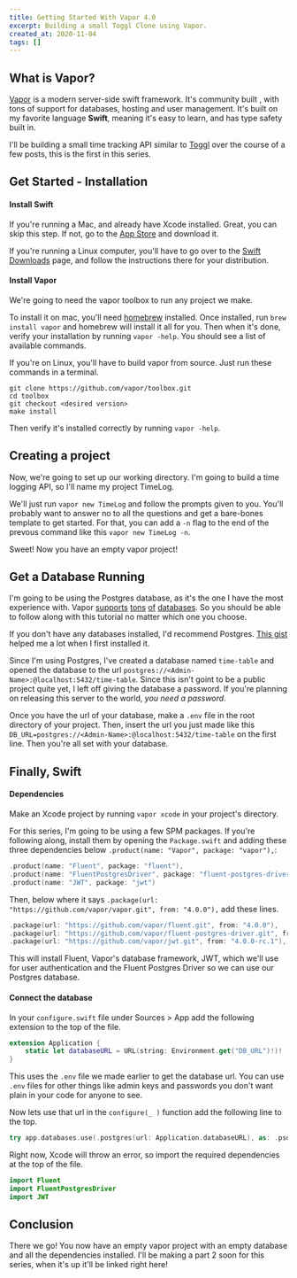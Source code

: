```yaml
---
title: Getting Started With Vapor 4.0
excerpt: Building a small Toggl Clone using Vapor.
created_at: 2020-11-04
tags: []
---
```


## What is Vapor?

[Vapor](https://vapor.codes/) is a modern server-side swift framework. It's community built , with tons of support for databases, hosting and user management. It's built on my favorite language **Swift**, meaning it's easy to learn, and has type safety built in.

I'll be building a small time tracking API similar to [Toggl](https://toggl.com/) over the course of a few posts, this is the first in this series.

## Get Started - Installation

#### Install Swift

If you're running a Mac, and already have Xcode installed. Great, you can skip this step. If not, go to the [App Store](https://apps.apple.com/us/app/xcode/id497799835?mt=12) and download it.

If you're running a Linux computer, you'll have to go over to the [Swift Downloads](https://swift.org/download/#using-downloads) page, and follow the instructions there for your distribution.

#### Install Vapor

We're going to need the vapor toolbox to run any project we make.

To install it on mac, you'll need [homebrew](https://brew.sh/) installed. Once installed, run `brew install vapor` and homebrew will install it all for you. Then when it's done, verify your installation by running `vapor -help`. You should see a list of available commands.

If you're on Linux, you'll have to build vapor from source. Just run these commands in a terminal.

```shell
git clone https://github.com/vapor/toolbox.git
cd toolbox
git checkout <desired version>
make install
```

Then verify it's installed correctly by running `vapor -help`.

## Creating a project

Now, we're going to set up our working directory. I'm going to build a time logging API, so I'll name my project TimeLog.

We'll just run `vapor new TimeLog` and follow the prompts given to you. You'll probably want to answer no to all the questions and get a bare-bones template to get started. For that, you can add a `-n` flag to the end of the prevous command like this `vapor new TimeLog -n`.

Sweet! Now you have an empty vapor project!

## Get a Database Running

I'm going to be using the Postgres database, as it's the one I have the most experience with. Vapor [supports](https://github.com/vapor/sqlite-nio) [tons](https://github.com/vapor/fluent-mongo-driver) [of](https://github.com/vapor/mysql-nio) [databases](https://github.com/vapor/postgres-nio). So you should be able to follow along with this tutorial no matter which one you choose.

If you don't have any databases installed, I'd recommend Postgres. [This gist](https://gist.github.com/ibraheem4/ce5ccd3e4d7a65589ce84f2a3b7c23a3) helped me a lot when I first installed it.

Since I'm using Postgres, I've created a database named `time-table` and opened the database to the url `postgres://<Admin-Name>:@localhost:5432/time-table`. Since this isn't goint to be a public project quite yet, I left off giving the database a password. If you're planning on releasing this server to the world, *you need a password*.

Once you have the url of your database, make a `.env` file in the root directory of your project. Then, insert the url you just made like this `DB_URL=postgres://<Admin-Name>:@localhost:5432/time-table` on the first line. Then you're all set with your database.

## Finally, Swift

#### Dependencies

Make an Xcode project by running `vapor xcode` in your project's directory.

For this series, I'm going to be using a few SPM packages. If you're following along, install them by opening the `Package.swift` and adding these three dependencies below `.product(name: "Vapor", package: "vapor"),`:

```swift
.product(name: "Fluent", package: "fluent"),
.product(name: "FluentPostgresDriver", package: "fluent-postgres-driver"),
.product(name: "JWT", package: "jwt")
```

Then, below where it says `.package(url: "https://github.com/vapor/vapor.git", from: "4.0.0"),` add these lines.

```swift
.package(url: "https://github.com/vapor/fluent.git", from: "4.0.0"),
.package(url: "https://github.com/vapor/fluent-postgres-driver.git", from: "2.0.0"),
.package(url: "https://github.com/vapor/jwt.git", from: "4.0.0-rc.1"),
```

This will install Fluent, Vapor's database framework, JWT, which we'll use for user authentication and the Fluent Postgres Driver so we can use our Postgres database.

#### Connect the database

In your `configure.swift` file under Sources > App add the following extension to the top of the file.

```swift
extension Application {
    static let databaseURL = URL(string: Environment.get("DB_URL")!)!
}
```

This uses the `.env` file we made earlier to get the database url. You can use `.env` files for other things like admin keys and passwords you don't want plain in your code for anyone to see.

Now lets use that url in the `configure(_ )` function add the following line to the top.

```swift
try app.databases.use(.postgres(url: Application.databaseURL), as: .psql)
```

Right now, Xcode will throw an error, so import the required dependencies at the top of the file.

```swift
import Fluent
import FluentPostgresDriver
import JWT
```



## Conclusion

There we go! You now have an empty vapor project with an empty database and all the dependencies installed. I'll be making a part 2 soon for this series, when it's up it'll be linked right here!
